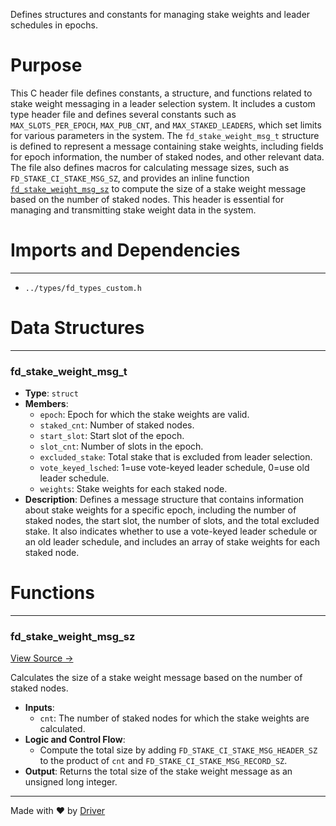 <!--------------------------------------------------------------------------------->
<!-- IMPORTANT: This file is auto-generated by Driver (https://driver.ai). -------->
<!-- Manual edits may be overwritten on future commits. --------------------------->
<!--------------------------------------------------------------------------------->

Defines structures and constants for managing stake weights and leader schedules in epochs.

# Purpose
This C header file defines constants, a structure, and functions related to stake weight messaging in a leader selection system. It includes a custom type header file and defines several constants such as `MAX_SLOTS_PER_EPOCH`, `MAX_PUB_CNT`, and `MAX_STAKED_LEADERS`, which set limits for various parameters in the system. The `fd_stake_weight_msg_t` structure is defined to represent a message containing stake weights, including fields for epoch information, the number of staked nodes, and other relevant data. The file also defines macros for calculating message sizes, such as `FD_STAKE_CI_STAKE_MSG_SZ`, and provides an inline function [`fd_stake_weight_msg_sz`](<#fd_stake_weight_msg_sz>) to compute the size of a stake weight message based on the number of staked nodes. This header is essential for managing and transmitting stake weight data in the system.
# Imports and Dependencies

---
- `../types/fd_types_custom.h`


# Data Structures

---
### fd\_stake\_weight\_msg\_t
- **Type**: ``struct``
- **Members**:
    - `epoch`: Epoch for which the stake weights are valid.
    - `staked_cnt`: Number of staked nodes.
    - `start_slot`: Start slot of the epoch.
    - `slot_cnt`: Number of slots in the epoch.
    - `excluded_stake`: Total stake that is excluded from leader selection.
    - `vote_keyed_lsched`: 1=use vote-keyed leader schedule, 0=use old leader schedule.
    - `weights`: Stake weights for each staked node.
- **Description**: Defines a message structure that contains information about stake weights for a specific epoch, including the number of staked nodes, the start slot, the number of slots, and the total excluded stake. It also indicates whether to use a vote-keyed leader schedule or an old leader schedule, and includes an array of stake weights for each staked node.


# Functions

---
### fd\_stake\_weight\_msg\_sz<!-- {{#callable:fd_stake_weight_msg_sz}} -->
[View Source →](<../../../../../src/flamenco/leaders/fd_leaders_base.h#L28>)

Calculates the size of a stake weight message based on the number of staked nodes.
- **Inputs**:
    - `cnt`: The number of staked nodes for which the stake weights are calculated.
- **Logic and Control Flow**:
    - Compute the total size by adding `FD_STAKE_CI_STAKE_MSG_HEADER_SZ` to the product of `cnt` and `FD_STAKE_CI_STAKE_MSG_RECORD_SZ`.
- **Output**: Returns the total size of the stake weight message as an unsigned long integer.



---
Made with ❤️ by [Driver](https://www.driver.ai/)